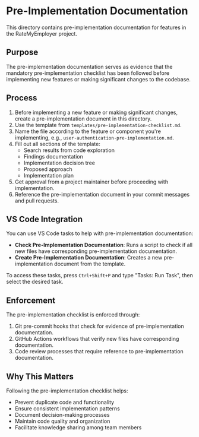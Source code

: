 # Pre-Implementation Documentation

This directory contains pre-implementation documentation for features in the RateMyEmployer project.

## Purpose

The pre-implementation documentation serves as evidence that the mandatory pre-implementation checklist has been followed before implementing new features or making significant changes to the codebase.

## Process

1. Before implementing a new feature or making significant changes, create a pre-implementation document in this directory.
2. Use the template from `templates/pre-implementation-checklist.md`.
3. Name the file according to the feature or component you're implementing, e.g., `user-authentication-pre-implementation.md`.
4. Fill out all sections of the template:
   - Search results from code exploration
   - Findings documentation
   - Implementation decision tree
   - Proposed approach
   - Implementation plan
5. Get approval from a project maintainer before proceeding with implementation.
6. Reference the pre-implementation document in your commit messages and pull requests.

## VS Code Integration

You can use VS Code tasks to help with pre-implementation documentation:

- **Check Pre-Implementation Documentation**: Runs a script to check if all new files have corresponding pre-implementation documentation.
- **Create Pre-Implementation Documentation**: Creates a new pre-implementation document from the template.

To access these tasks, press `Ctrl+Shift+P` and type "Tasks: Run Task", then select the desired task.

## Enforcement

The pre-implementation checklist is enforced through:

1. Git pre-commit hooks that check for evidence of pre-implementation documentation.
2. GitHub Actions workflows that verify new files have corresponding documentation.
3. Code review processes that require reference to pre-implementation documentation.

## Why This Matters

Following the pre-implementation checklist helps:

- Prevent duplicate code and functionality
- Ensure consistent implementation patterns
- Document decision-making processes
- Maintain code quality and organization
- Facilitate knowledge sharing among team members 